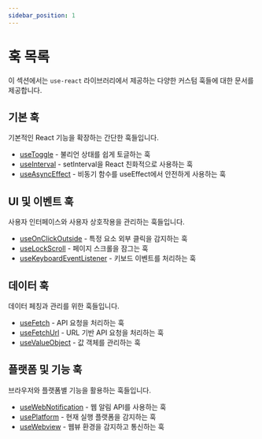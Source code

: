 ```yaml
---
sidebar_position: 1
---
```


# 훅 목록

이 섹션에서는 `use-react` 라이브러리에서 제공하는 다양한 커스텀 훅들에 대한 문서를 제공합니다.

## 기본 훅

기본적인 React 기능을 확장하는 간단한 훅들입니다.

- [useToggle](/docs/hooks/useToggle) - 불리언 상태를 쉽게 토글하는 훅
- [useInterval](/docs/hooks/useInterval) - setInterval을 React 친화적으로 사용하는 훅
- [useAsyncEffect](/docs/hooks/useAsyncEffect) - 비동기 함수를 useEffect에서 안전하게 사용하는 훅

## UI 및 이벤트 훅

사용자 인터페이스와 사용자 상호작용을 관리하는 훅들입니다.

- [useOnClickOutside](/docs/hooks/useOnClickOutside) - 특정 요소 외부 클릭을 감지하는 훅
- [useLockScroll](/docs/hooks/useLockScroll) - 페이지 스크롤을 잠그는 훅
- [useKeyboardEventListener](/docs/hooks/useKeyboardEventListener) - 키보드 이벤트를 처리하는 훅

## 데이터 훅

데이터 페칭과 관리를 위한 훅들입니다.

- [useFetch](/docs/hooks/useFetch) - API 요청을 처리하는 훅
- [useFetchUrl](/docs/hooks/useFetchUrl) - URL 기반 API 요청을 처리하는 훅
- [useValueObject](/docs/hooks/useValueObject) - 값 객체를 관리하는 훅

## 플랫폼 및 기능 훅

브라우저와 플랫폼별 기능을 활용하는 훅들입니다.

- [useWebNotification](/docs/hooks/useWebNotification) - 웹 알림 API를 사용하는 훅
- [usePlatform](/docs/hooks/usePlatform) - 현재 실행 플랫폼을 감지하는 훅
- [useWebview](/docs/hooks/useWebview) - 웹뷰 환경을 감지하고 통신하는 훅 
